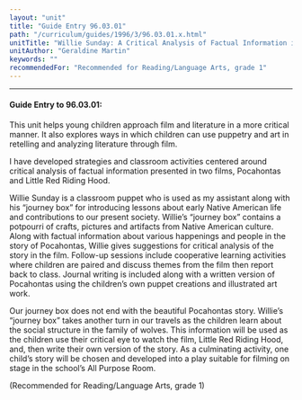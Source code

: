 ```yaml
---
layout: "unit"
title: "Guide Entry 96.03.01"
path: "/curriculum/guides/1996/3/96.03.01.x.html"
unitTitle: "Willie Sunday: A Critical Analysis of Factual Information in Film"
unitAuthor: "Geraldine Martin"
keywords: ""
recommendedFor: "Recommended for Reading/Language Arts, grade 1"
---
```

<body>
<hr/>
 <h4>
  Guide Entry to 96.03.01:
 </h4>
 This unit helps young children approach film and literature in a more critical manner. It also explores ways in which children can use puppetry and art in retelling and analyzing literature through film.
 <p>
  I have developed strategies and classroom activities centered around critical analysis of factual information presented in two films, Pocahontas and Little Red Riding Hood.
 </p>
 <p>
  Willie Sunday is a classroom puppet who is used as my assistant along with his “journey box” for introducing lessons about early Native American life and contributions to our present society. Willie’s “journey box” contains a potpourri of crafts, pictures and artifacts from Native American culture. Along with factual information about various happenings and people in the story of Pocahontas, Willie gives suggestions for critical analysis of the story in the film. Follow-up sessions include cooperative learning activities where children are paired and discuss themes from the film then report back to class. Journal writing is included along with a written version of Pocahontas using the children’s own puppet creations and illustrated art work.
 </p>
 <p>
  Our journey box does not end with the beautiful Pocahontas story. Willie’s “journey box” takes another turn in our travels as the children learn about the social structure in the family of wolves. This information will be used as the children use their critical eye to watch the film, Little Red Riding Hood, and, then write their own version of the story. As a culminating activity, one child’s story will be chosen and developed into a play suitable for filming on stage in the school’s All Purpose Room.
 </p>
 <p>
  (Recommended for Reading/Language Arts, grade 1)
 </p>

</body>